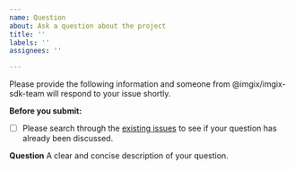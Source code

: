 ```yaml
---
name: Question
about: Ask a question about the project
title: ''
labels: ''
assignees: ''

---
```


Please provide the following information and someone from @imgix/imgix-sdk-team will respond to your issue shortly.

**Before you submit:**

- [ ] Please search through the [existing issues](https://github.com/imgix/imgix-rails/issues?utf8=%E2%9C%93&q=is%3Aissue) to see if your question has already been discussed.

**Question**
A clear and concise description of your question.
